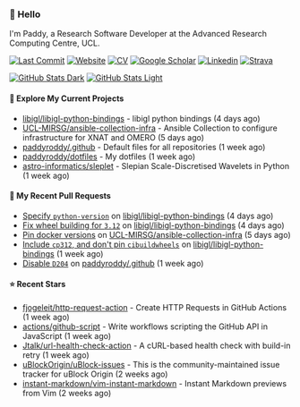 ### 👋 Hello

I'm Paddy, a Research Software Developer at the Advanced Research Computing
Centre, UCL.

[![Last Commit](https://img.shields.io/github/last-commit/paddyroddy/paddyroddy/main?label=updated)](https://github.com/paddyroddy)
[![Website](https://img.shields.io/badge/GitHub%20Pages-222?logo=githubpages&logoColor=fff&style=for-the-badge&style=flat)](https://paddyroddy.github.io)
[![CV](https://img.shields.io/badge/CV-PDF-pink.svg)](https://paddyroddy.github.io/cv)
[![Google Scholar](https://img.shields.io/badge/Google%20Scholar-4285F4?logo=googlescholar&logoColor=fff&style=for-the-badge&style=flat)](https://scholar.google.com/citations?user=OFigHUwAAAAJ)
[![Linkedin](https://img.shields.io/badge/LinkedIn-0A66C2?logo=linkedin&logoColor=fff&style=for-the-badge&style=flat)](https://www.linkedin.com/in/patrickjamesroddy)
[![Strava](https://img.shields.io/badge/Strava-FC4C02?style=for-the-badge&logo=strava&logoColor=white&style=flat)](https://www.strava.com/athletes/patrick_roddy)

[![GitHub Stats Dark](https://github-readme-stats-paddyroddy.vercel.app/api?username=paddyroddy&disable_animations=true&hide_border=true&hide_title=true&include_all_commits=true&rank_icon=github&show=prs_merged,reviews&show_icons=true&theme=tokyonight)](https://github.com/paddyroddy/paddyroddy#gh-dark-mode-only)
[![GitHub Stats Light](https://github-readme-stats-paddyroddy.vercel.app/api?username=paddyroddy&disable_animations=true&hide_border=true&hide_title=true&include_all_commits=true&rank_icon=github&show=prs_merged,reviews&show_icons=true&theme=default)](https://github.com/paddyroddy/paddyroddy#gh-light-mode-only)

#### 👷 Explore My Current Projects

- [libigl/libigl-python-bindings](https://github.com/libigl/libigl-python-bindings) - libigl python bindings
  (4 days ago)
- [UCL-MIRSG/ansible-collection-infra](https://github.com/UCL-MIRSG/ansible-collection-infra) - Ansible Collection to configure infrastructure for XNAT and OMERO
  (5 days ago)
- [paddyroddy/.github](https://github.com/paddyroddy/.github) - Default files for all repositories
  (1 week ago)
- [paddyroddy/dotfiles](https://github.com/paddyroddy/dotfiles) - My dotfiles
  (1 week ago)
- [astro-informatics/sleplet](https://github.com/astro-informatics/sleplet) - Slepian Scale-Discretised Wavelets in Python
  (1 week ago)

#### 🔨 My Recent Pull Requests

- [Specify `python-version`](https://github.com/libigl/libigl-python-bindings/pull/224) on [libigl/libigl-python-bindings](https://github.com/libigl/libigl-python-bindings)
  (4 days ago)
- [Fix wheel building for `3.12`](https://github.com/libigl/libigl-python-bindings/pull/223) on [libigl/libigl-python-bindings](https://github.com/libigl/libigl-python-bindings)
  (4 days ago)
- [Pin docker versions](https://github.com/UCL-MIRSG/ansible-collection-infra/pull/67) on [UCL-MIRSG/ansible-collection-infra](https://github.com/UCL-MIRSG/ansible-collection-infra)
  (5 days ago)
- [Include `cp312`, and don&#39;t pin `cibuildwheels`](https://github.com/libigl/libigl-python-bindings/pull/222) on [libigl/libigl-python-bindings](https://github.com/libigl/libigl-python-bindings)
  (1 week ago)
- [Disable `D204`](https://github.com/paddyroddy/.github/pull/191) on [paddyroddy/.github](https://github.com/paddyroddy/.github)
  (1 week ago)

#### ⭐ Recent Stars

- [fjogeleit/http-request-action](https://github.com/fjogeleit/http-request-action) - Create HTTP Requests in GitHub Actions
  (1 week ago)
- [actions/github-script](https://github.com/actions/github-script) - Write workflows scripting the GitHub API in JavaScript
  (1 week ago)
- [Jtalk/url-health-check-action](https://github.com/Jtalk/url-health-check-action) - A cURL-based health check with build-in retry 
  (1 week ago)
- [uBlockOrigin/uBlock-issues](https://github.com/uBlockOrigin/uBlock-issues) - This is the community-maintained issue tracker for uBlock Origin
  (2 weeks ago)
- [instant-markdown/vim-instant-markdown](https://github.com/instant-markdown/vim-instant-markdown) - Instant Markdown previews from Vim
  (2 weeks ago)

